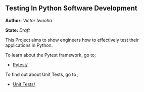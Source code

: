 ## Testing In Python Software Development

**Author:** _Victor Iwuoha_

**State:** _Draft_

This Project aims to show engineers how to effectively test their applications in Python.



To learn about the Pytest framework, go to;

- [Pytest/](https://github.com/VICIWUOHA/python-tests-tutorial/tree/main/pytest_tests)

To find out about Unit Tests, go to ;

- [Unit Tests/](https://github.com/VICIWUOHA/python-tests-tutorial/tree/main/unit_tests)